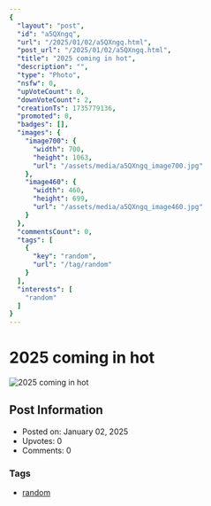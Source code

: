 ```yaml
---
{
  "layout": "post",
  "id": "a5QXngq",
  "url": "/2025/01/02/a5QXngq.html",
  "post_url": "/2025/01/02/a5QXngq.html",
  "title": "2025 coming in hot",
  "description": "",
  "type": "Photo",
  "nsfw": 0,
  "upVoteCount": 0,
  "downVoteCount": 2,
  "creationTs": 1735779136,
  "promoted": 0,
  "badges": [],
  "images": {
    "image700": {
      "width": 700,
      "height": 1063,
      "url": "/assets/media/a5QXngq_image700.jpg"
    },
    "image460": {
      "width": 460,
      "height": 699,
      "url": "/assets/media/a5QXngq_image460.jpg"
    }
  },
  "commentsCount": 0,
  "tags": [
    {
      "key": "random",
      "url": "/tag/random"
    }
  ],
  "interests": [
    "random"
  ]
}
---
```


# 2025 coming in hot

![2025 coming in hot](/assets/media/a5QXngq_image700.jpg)

## Post Information

- Posted on: January 02, 2025
- Upvotes: 0
- Comments: 0

### Tags

- [random](/tag/random)
